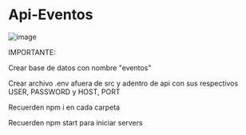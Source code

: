 # Api-Eventos

![image](https://user-images.githubusercontent.com/84634814/154584077-9be510d5-070c-4614-a88f-93815f46a9ab.png)



IMPORTANTE:

Crear base de datos con nombre "eventos"

Crear archivo .env afuera de src y adentro de api con sus respectivos USER, PASSWORD y HOST, PORT

Recuerden npm i en cada carpeta

Recuerden npm start para iniciar servers
